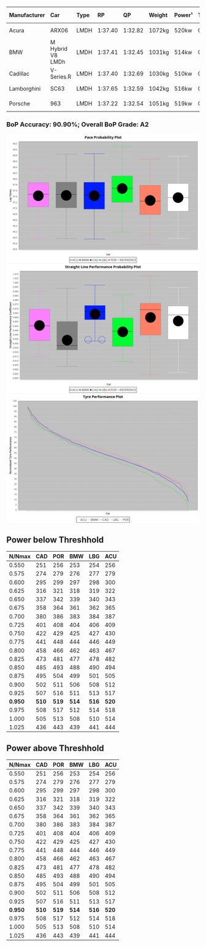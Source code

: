 |Manufacturer|Car|Type|RP|QP|Weight|Power¹|Threshhold|PINC|Power²|E/Stint|AVG Vmax|FDS|RDLC|L/Stint|BOP-Grade|ModelAccuracy|ModelPoints|Match%|
|:-|:-|:-|:-|:-|:-|:-|:-|:-|:-|:-|:-|:-|:-|:-|:-|:-|:-|:-|
|Acura|ARX06|LMDH|1:37.40|1:32.82|1072kg|520kw|0.0kph|0%|520kw|915MJ|310.31kph-327.35kph|-|0.99|29|+B1|100.00%|995|86.07%|
|BMW|M Hybrid V8 LMDh|LMDH|1:37.41|1:32.45|1031kg|514kw|0.0kph|0%|514kw|896MJ|309.16kph-332.56kph|-|1.04|29|~A1|98.60%|1690|100.00%|
|Cadillac|V-Series.R|LMDH|1:37.40|1:32.69|1030kg|510kw|0.0kph|0%|510kw|882MJ|307.65kph-331.74kph|-|1.04|29|~A1|98.38%|1765|95.51%|
|Lamborghini|SC63|LMDH|1:37.65|1:32.59|1042kg|516kw|0.0kph|0%|516kw|896MJ|310.03kph-328.02kph|-|1.05|29|+C1|96.77%|419|79.76%|
|Porsche|963|LMDH|1:37.22|1:32.54|1051kg|519kw|0.0kph|0%|519kw|902MJ|309.13kph-332.31kph|-|1.01|29|-A2|96.81%|5438|93.18%|

### BoP Accuracy: 90.90%; Overall BoP Grade: A2
![](BOP/WECTEC/DAYTONA/PREDEFINED/IMG/OFFICIAL.png)![](BOP/WECTEC/DAYTONA/PREDEFINED/IMG/OFFICIAL_sp.png)![](BOP/WECTEC/DAYTONA/PREDEFINED/IMG/OFFICIAL_tw.png)
## Power below Threshhold
|N/Nmax|CAD|POR|BMW|LBG|ACU|
|:-|:-|:-|:-|:-|:-|
|0.550|251|256|253|254|256|
|0.575|274|279|276|277|279|
|0.600|295|299|297|298|300|
|0.625|316|321|318|319|322|
|0.650|337|342|339|340|343|
|0.675|358|364|361|362|365|
|0.700|380|386|383|384|387|
|0.725|401|408|404|406|409|
|0.750|422|429|425|427|430|
|0.775|441|448|444|446|449|
|0.800|458|466|462|463|467|
|0.825|473|481|477|478|482|
|0.850|485|493|488|490|494|
|0.875|495|504|499|501|505|
|0.900|502|511|506|508|512|
|0.925|507|516|511|513|517|
|**0.950**|**510**|**519**|**514**|**516**|**520**|
|0.975|508|517|512|514|518|
|1.000|505|513|508|510|514|
|1.025|436|443|439|441|444|

## Power above Threshhold
|N/Nmax|CAD|POR|BMW|LBG|ACU|
|:-|:-|:-|:-|:-|:-|
|0.550|251|256|253|254|256|
|0.575|274|279|276|277|279|
|0.600|295|299|297|298|300|
|0.625|316|321|318|319|322|
|0.650|337|342|339|340|343|
|0.675|358|364|361|362|365|
|0.700|380|386|383|384|387|
|0.725|401|408|404|406|409|
|0.750|422|429|425|427|430|
|0.775|441|448|444|446|449|
|0.800|458|466|462|463|467|
|0.825|473|481|477|478|482|
|0.850|485|493|488|490|494|
|0.875|495|504|499|501|505|
|0.900|502|511|506|508|512|
|0.925|507|516|511|513|517|
|**0.950**|**510**|**519**|**514**|**516**|**520**|
|0.975|508|517|512|514|518|
|1.000|505|513|508|510|514|
|1.025|436|443|439|441|444|
